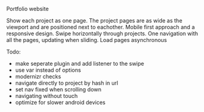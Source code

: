 Portfolio website

Show each project as one page.
The project pages are as wide as the viewport and are positioned next to eachother.
Mobile first approach and a responsive design.
Swipe horizontally through projects.
One navigation with all the pages, updating when sliding.
Load pages asynchronous

Todo:
- make seperate plugin and add listener to the swipe
- use var instead of options
- modernizr checks
- navigate directly to project by hash in url
- set nav fixed when scrolling down
- navigating without touch
- optimize for slower android devices